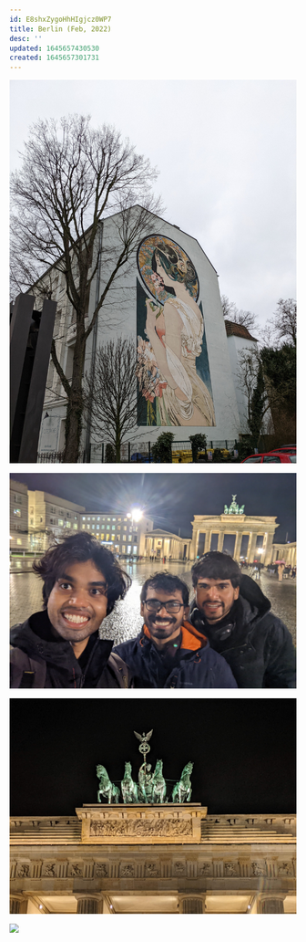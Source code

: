 ```yaml
---
id: E8shxZygoHhHIgjcz0WP7
title: Berlin (Feb, 2022)
desc: ''
updated: 1645657430530
created: 1645657301731
---
```




![](./assets/images/berlin/PXL_20220220_101442248.jpg)

![](./assets/images/berlin/PXL_20220220_171913917.jpg)

![](./assets/images/berlin/PXL_20220220_172526993.jpg)

![](./assets/images/berlin/PXL_20220219_204557489.MP.jpg)
